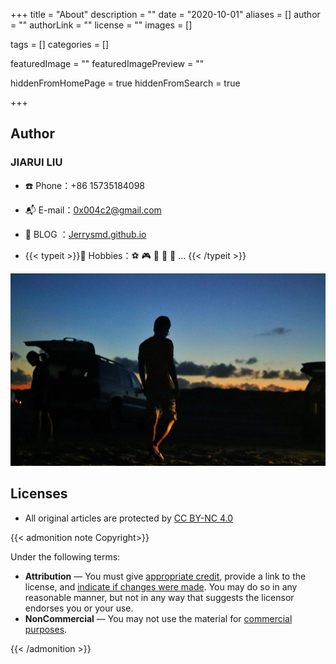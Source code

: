 +++
title = "About"
description = ""
date = "2020-10-01"
aliases = []
author = ""
authorLink = ""
license = ""
images = []

tags = []
categories = []

featuredImage = ""
featuredImagePreview = ""

hiddenFromHomePage = true
hiddenFromSearch = true

+++

## Author

### JIARUI LIU

+ ☎️ Phone：+86 15735184098

+ 📬 E-mail：0x004c2@gmail.com

+ 📖 BLOG ：[Jerrysmd.github.io](https://jerrysmd.github.io)

+ {{< typeit >}}🏀 Hobbies：⚽ 🎮 🎹 📱 📸  ...  {{< /typeit >}}

  

![Texas](/posts/picture/20191011083753_IMG_2610-01.jfif "Corpus Christi")

## Licenses

+ All original articles are protected by [CC BY-NC 4.0](https://creativecommons.org/licenses/by-nc/4.0/)

{{< admonition note Copyright>}}

Under the following terms:

+ **Attribution** — You must give [appropriate credit](https://creativecommons.org/licenses/by-nc/4.0/#), provide a link to the license, and [indicate if changes were made](https://creativecommons.org/licenses/by-nc/4.0/#). You may do so in any reasonable manner, but not in any way that suggests the licensor endorses you or your use.
+ **NonCommercial** — You may not use the material for [commercial purposes](https://creativecommons.org/licenses/by-nc/4.0/#).

{{< /admonition >}}

